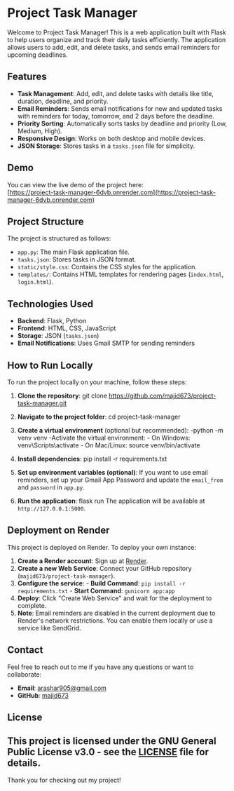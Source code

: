 # Project Task Manager

Welcome to Project Task Manager! This is a web application built with Flask to help users organize and track their daily tasks efficiently. The application allows users to add, edit, and delete tasks, and sends email reminders for upcoming deadlines.

## Features

- **Task Management**: Add, edit, and delete tasks with details like title, duration, deadline, and priority.
- **Email Reminders**: Sends email notifications for new and updated tasks with reminders for today, tomorrow, and 2 days before the deadline.
- **Priority Sorting**: Automatically sorts tasks by deadline and priority (Low, Medium, High).
- **Responsive Design**: Works on both desktop and mobile devices.
- **JSON Storage**: Stores tasks in a `tasks.json` file for simplicity.

## Demo

You can view the live demo of the project here:  
[https://project-task-manager-6dvb.onrender.com](https://project-task-manager-6dvb.onrender.com)

## Project Structure

The project is structured as follows:

- `app.py`: The main Flask application file.
- `tasks.json`: Stores tasks in JSON format.
- `static/style.css`: Contains the CSS styles for the application.
- `templates/`: Contains HTML templates for rendering pages (`index.html`, `login.html`).

## Technologies Used

- **Backend**: Flask, Python
- **Frontend**: HTML, CSS, JavaScript
- **Storage**: JSON (`tasks.json`)
- **Email Notifications**: Uses Gmail SMTP for sending reminders

## How to Run Locally

To run the project locally on your machine, follow these steps:

1. **Clone the repository**:  git clone https://github.com/majid673/project-task-manager.git
                      
2. **Navigate to the project folder**: cd project-task-manager
   
3. **Create a virtual environment** (optional but recommended):
                  -python -m venv venv
                  -Activate the virtual environment:    - On Windows:    venv\Scripts\activate    - On Mac/Linux:  source venv/bin/activate 
                                                                                   
4. **Install dependencies**:  pip install -r requirements.txt
 
5. **Set up environment variables (optional)**: If you want to use email reminders, set up your Gmail App Password and update the `email_from` and `password` in 
                                                 `app.py`.
6. **Run the application**:  flask run
                             The application will be available at `http://127.0.0.1:5000`.
## Deployment on Render

This project is deployed on Render. To deploy your own instance:

1. **Create a Render account**: Sign up at [Render](https://render.com/).
2. **Create a new Web Service**: Connect your GitHub repository (`majid673/project-task-manager`).
3. **Configure the service**:
                 - **Build Command**: `pip install -r requirements.txt`
                 - **Start Command**: `gunicorn app:app`
4. **Deploy**: Click "Create Web Service" and wait for the deployment to complete.
5. **Note**: Email reminders are disabled in the current deployment due to Render's network restrictions. You can enable them locally or use a service like 
             SendGrid.

## Contact

Feel free to reach out to me if you have any questions or want to collaborate:

- **Email**: [arashar905@gmail.com](mailto:arashar905@gmail.com)
- **GitHub**: [majid673](https://github.com/majid673)
  
## License

This project is licensed under the GNU General Public License v3.0 - see the [LICENSE](LICENSE) file for details.
---

Thank you for checking out my project!  

